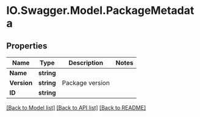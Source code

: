 # IO.Swagger.Model.PackageMetadata
## Properties

Name | Type | Description | Notes
------------ | ------------- | ------------- | -------------
**Name** | **string** |  | 
**Version** | **string** | Package version | 
**ID** | **string** |  | 

[[Back to Model list]](../README.md#documentation-for-models) [[Back to API list]](../README.md#documentation-for-api-endpoints) [[Back to README]](../README.md)

